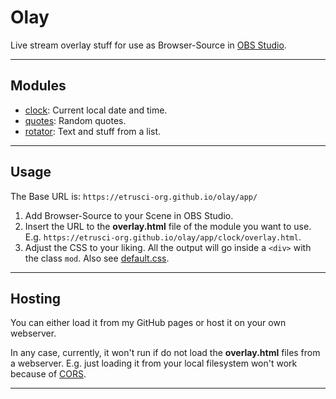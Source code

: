# Olay

Live stream overlay stuff for use as Browser-Source in [OBS Studio](https://github.com/obsproject/obs-studio).

---

## Modules

- [clock](./app/clock/): Current local date and time.
- [quotes](./app/quotes/): Random quotes.
- [rotator](./app/rotator/): Text and stuff from a list.

---

## Usage

The Base URL is: `https://etrusci-org.github.io/olay/app/`

1. Add Browser-Source to your Scene in OBS Studio.
2. Insert the URL to the **overlay.html** file of the module you want to use. E.g. `https://etrusci-org.github.io/olay/app/clock/overlay.html`.
3. Adjust the CSS to your liking. All the output will go inside a `<div>` with the class `mod`. Also see [default.css](./app/default.css).

---

## Hosting

You can either load it from my GitHub pages or host it on your own webserver.

In any case, currently, it won't run if do not load the **overlay.html** files from a webserver. E.g. just loading it from your local filesystem won't work because of [CORS](https://en.wikipedia.org/wiki/Cross-origin_resource_sharing).

---
